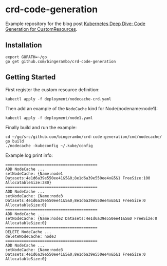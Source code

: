# crd-code-generation

Example repository for the blog post [Kubernetes Deep Dive: Code Generation for CustomResources](https://blog.openshift.com/kubernetes-deep-dive-code-generation-customresources/).

## Installation

```
export GOPATH=~/go
go get github.com/bingerambo/crd-code-generation
```

## Getting Started

First register the custom resource definition:

```
kubectl apply -f deployment/nodecache-crd.yaml
```

Then add an example of the `NodeCache` kind for Node(nodename:node1):

```
kubectl apply -f deployment/node1.yaml
```

Finally build and run the example:

```
cd ~/go/src/github.com/bingerambo/crd-code-generation/cmd/nodecache/
go build
./nodecache -kubeconfig ~/.kube/config
```

Example log print info:

```
========================================
ADD NodeCache ... 
setNodeCache: {Name:node1 Datasets:4e1d6a39e550ee41&5&0;8e1d6a39e550ee4x&5&1 FreeSize:100 AllocatableSize:380} 
========================================
ADD NodeCache ... 
setNodeCache: {Name:node3 Datasets:4e1d6a39e550ee41&5&0;8e1d6a39e550ee4x&5&1 FreeSize:0 AllocatableSize:0} 
========================================
ADD NodeCache ... 
setNodeCache: {Name:node2 Datasets:4e1d6a39e550ee41&5&0 FreeSize:0 AllocatableSize:0} 
========================================
DELETE NodeCache ... 
deleteNodeCache: node3 
========================================
ADD NodeCache ... 
setNodeCache: {Name:node3 Datasets:4e1d6a39e550ee41&5&0;8e1d6a39e550ee4x&5&1 FreeSize:0 AllocatableSize:0} 
```